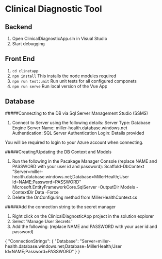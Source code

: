 # Clinical Diagnostic Tool

## Backend

1. Open ClinicalDiagnosticApp.sln in Visual Studio
2. Start debugging

## Front End

1. `cd clinetapp`
2. `npm install` This installs the node modules required
3. `npm run test:unit` Run unit tests for all configured componets
4. `npm run serve` Run local version of the Vue App


## Database

#####Connecting to the DB via Sql Server Management Studio (SSMS)
1. Connect to Server using the following details:
Server Type: Database Engine
Server Name: miller-health.database.windows.net
Authentication: SQL Server Authentication
Login: Details provided

You will be required to login to your Azure account when connecting.

#####Creating/Updating the DB Context and Models
1. Run the following in the Pacakage Manager Console (replace NAME and PASSWORD with your user id and password):
	Scaffold-DbContext "Server=miller-health.database.windows.net;Database=MillerHealth;User Id=NAME;Password=PASSWORD" Microsoft.EntityFrameworkCore.SqlServer -OutputDir Models -ContextDir Data -Force
2. Delete the OnConfiguring method from MillerHealthContext.cs

#####Add the connection string to the secret manager
1. Right click on the ClinicalDiagnosticApp project in the solution explorer
2. Select 'Manage User Secrets'
3. Add the following: (replace NAME and PASSWORD with your user id and password)

{
  "ConnectionStrings": {
    "Database": "Server=miller-health.database.windows.net;Database=MillerHealth;User Id=NAME;Password=PASSWORD"
  }
}
